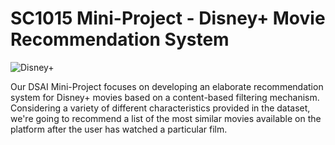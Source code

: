 # SC1015 Mini-Project - Disney+ Movie Recommendation System


![Disney+](https://assets.hardwarezone.com/img/2020/12/Disney_-Logo_16x9.jpg)


Our DSAI Mini-Project focuses on developing an elaborate recommendation system for Disney+ movies based on a content-based filtering mechanism. Considering a variety of different characteristics provided in the dataset, we're going to recommend a list of the most similar movies available on the platform after the user has watched a particular film.
